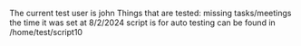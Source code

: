 The current test user is john
Things that are tested: missing tasks/meetings
the time it was set at 8/2/2024
script is for auto testing can be found in /home/test/script10


